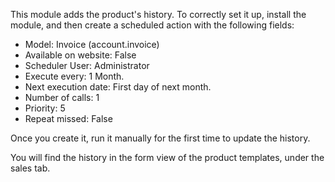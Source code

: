 

This module adds the product's history. To correctly set it up, install the module, and then create a scheduled action with the following fields:

- Model: Invoice (account.invoice)
- Available on website: False
- Scheduler User: Administrator
- Execute every: 1 Month.
- Next execution date: First day of next month.
- Number of calls: 1
- Priority: 5
- Repeat missed: False

Once you create it, run it manually for the first time to update the history.
					
You will find the history in the form view of the product templates, under the sales tab.